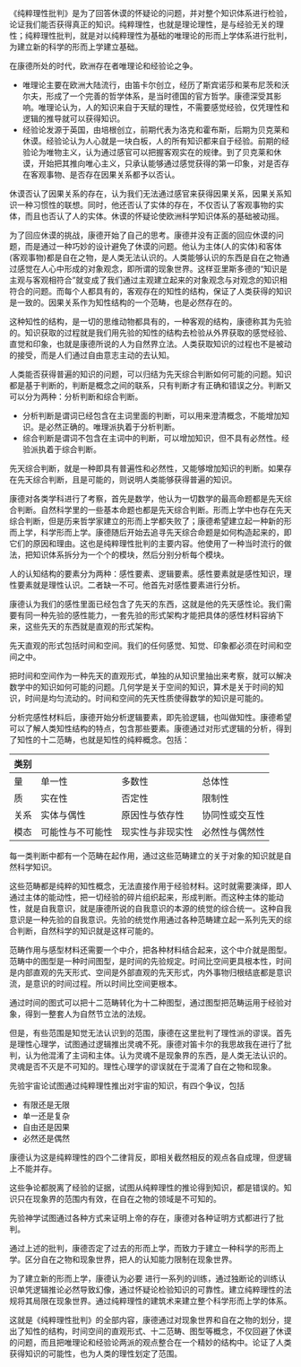 《纯粹理性批判》是为了回答休谟的怀疑论的问题，并对整个知识体系进行检验，论证我们能否获得真正的知识。纯粹理性，也就是理论理性，是与经验无关的理性；纯粹理性批判，就是对以纯粹理性为基础的唯理论的形而上学体系进行批判，为建立新的科学的形而上学建立基础。



在康德所处的时代，欧洲存在者唯理论和经验论之争。

+ 唯理论主要在欧洲大陆流行，由笛卡尔创立，经历了斯宾诺莎和莱布尼茨和沃尔夫，形成了一个完善的哲学体系，是当时德国的官方哲学。康德深受其影响。唯理论认为，人的知识来自于天赋的理性，不需要感觉经验，仅凭理性和逻辑的推导就可以获得知识。
+ 经验论发源于英国，由培根创立，前期代表为洛克和霍布斯，后期为贝克莱和休谟。经验论认为人心就是一块白板，人的所有知识都来自于经验。前期的经验论为唯物主义，认为通过感官可以把握客观实在的规律。到了贝克莱和休谟，开始把其推向唯心主义，只承认能够通过感觉获得的第一印象，对是否存在客观事物、是否存在因果关系都予以否认。

休谟否认了因果关系的存在，认为我们无法通过感官来获得因果关系，因果关系知识一种习惯性的联想。同时，他还否认了实体的存在，不仅否认了客观事物的实体，而且也否认了人的实体。休谟的怀疑论使欧洲科学知识体系的基础被动摇。

为了回应休谟的挑战，康德开始了自己的思考。康德并没有正面的回应休谟的问题，而是通过一种巧妙的设计避免了休谟的问题。他认为主体(人的实体)和客体(客观事物)都是自在之物，是人类无法认识的。人类能够认识的东西是自在之物通过感觉在人心中形成的对象观念，即所谓的现象世界。这样亚里斯多德的“知识是主观与客观相符合”就变成了我们通过主观建立起来的对象观念与对观念的知识相符合的问题。而每个人都具有的，客观存在的知性的结构，保证了人类获得的知识是一致的。因果关系作为知性结构的一个范畴，也是必然存在的。

这种知性的结构，是一切的思维动物都具有的，一种客观的结构，康德称其为先验的。知识获取的过程就是我们用先验的知性的结构去检验从外界获取的感觉经验、直觉和印象，也就是康德所说的人为自然界立法。人类获取知识的过程也不是被动的接受，而是人们通过自由意志主动的去认知。

人类能否获得普遍的知识的问题，可以归结为先天综合判断如何可能的问题。知识都是基于判断的，判断是概念之间的联系，只有判断才有正确和错误之分。判断又可以分为两种：分析判断和综合判断。

+ 分析判断是谓词已经包含在主词里面的判断，可以用来澄清概念，不能增加知识。是必然正确的。唯理派执着于分析判断。
+ 综合判断是谓词不包含在主词中的判断，可以增加知识，但不具有必然性。经验派执着于综合判断。

先天综合判断，就是一种即具有普遍性和必然性，又能够增加知识的判断。如果存在先天综合判断，且是可能的，则说明人类能够获得普遍的知识。

康德对各类学科进行了考察，首先是数学，他认为一切数学的最高命题都是先天综合判断。自然科学里的一些基本命题也都是先天综合判断。形而上学中也存在先天综合判断，但是历来哲学家建立的形而上学都失败了；康德希望建立起一种新的形而上学，科学形而上学。康德随后开始去追寻先天综合命题是如何构造起来的，即它们的原因和理由。这也是纯粹理性批判的主要内容。他使用了一种当时流行的做法，把知识体系拆分为一个个的模块，然后分别分析每个模块。



人的认知结构的要素分为两种：感性要素、逻辑要素。感性要素就是感性知识，理性要素就是理性认识。二者缺一不可。他首先对感性要素进行分析。



康德认为我们的感性里面已经包含了先天的东西，这就是他的先天感性论。我们需要有同一种先验的感性能力，一套先验的形式架构才能把具体的感性材料容纳下来，这些先天的东西就是直观的形式架构。

先天直观的形式包括时间和空间。我们的任何感觉、知觉、印象都必须在时间和空间之中。

把时间和空间作为一种先天的直观形式，单独的从知识里抽出来考察，就可以解决数学中的知识如何可能的问题。几何学是关于空间的知识，算术是关于时间的知识，时间是均匀流动的。时间和空间的先天性质使得数学的知识是可能的。



分析完感性材料后，康德开始分析逻辑要素，即先验逻辑，也叫做知性。康德希望可以了解人类知性结构的特点，包含那些要素。康德通过对形式逻辑的分析，得到了知性的十二范畴，也就是知性的纯粹概念。包括：

| 类别 |                  |                  |                |
| ---- | ---------------- | ---------------- | -------------- |
| 量   | 单一性           | 多数性           | 总体性         |
| 质   | 实在性           | 否定性           | 限制性         |
| 关系 | 实体与偶性       | 原因性与依存性   | 协同性或交互性 |
| 模态 | 可能性与不可能性 | 现实性与非现实性 | 必然性与偶然性 |

每一类判断中都有一个范畴在起作用，通过这些范畴建立的关于对象的知识就是自然科学知识。

这些范畴都是纯粹的知性概念，无法直接作用于经验材料。这时就需要演绎，即人通过主体的能动性，把一切经验的碎片组织起来，形成判断。而这种主体的能动性，就是自我意识，就是康德所说的自我意识的本源的统觉的综合统一。这种自我意识是一种先验的自我意识。先验的统觉作用通过各种范畴建立起一系列先天的综合判断，自然科学的知识就是这样可能的。



范畴作用与感型材料还需要一个中介，把各种材料结合起来，这个中介就是图型。范畴中的图型是一种时间图型，是时间的先验规定。时间比空间更具根本性，时间是内部直观的先天形式、空间是外部直观的先天形式，内外事物归根结底都是意识流，是意识的时间过程。所以时间比空间更根本。

通过时间的图式可以把十二范畴转化为十二种图型，通过图型把范畴运用于经验对象，得到一整套人为自然节立法的法规。



但是，有些范围是知觉无法认识到的范围，康德在这里批判了理性派的谬误。首先是理性心理学，试图通过逻辑推出灵魂不死。康德对笛卡尔的我思故我在进行了批判，认为他混淆了主词和主体。认为灵魂不是现象界的东西，是人类无法认识的。灵魂是否不灭是不可知的。理性心理学的谬误就在于混淆了自在之物和现象。



先验宇宙论试图通过纯粹理性推出对宇宙的知识，有四个争议，包括

+ 有限还是无限
+ 单一还是复杂
+ 自由还是因果
+ 必然还是偶然

康德认为这是纯粹理性的四个二律背反，即相关截然相反的观点各自成理，但逻辑上不能并存。

这些争论都脱离了经验的证据，试图从纯粹理性的推论得到知识，都是错误的。知识只在现象界的范围内有效，在自在之物的领域是不可知的。



先验神学试图通过各种方式来证明上帝的存在，康德对各种证明方式都进行了批判。



通过上述的批判，康德否定了过去的形而上学，而致力于建立一种科学的形而上学。区分自在之物和现象世界，把人的认知能力限制在现象世界。

为了建立新的形而上学，康德认为必要 进行一系列的训练，通过独断论的训练认识单凭逻辑推论必然导致幻像，通过怀疑论检验知识的可靠性。建立纯粹理性的法规将其局限在现象世界。通过纯粹理性的建筑术来建立整个科学形而上学的体系。



这就是《纯粹理性批判》的全部内容，康德通过对现象世界和自在之物的划分，提出了知性的结构，时间空间的直观形式、十二范畴、图型等概念，不仅回避了休谟的问题，而且把唯理论和经验论两派的观点整合在一个精妙的结构中。论证了人类获得知识的可能性，也为人类的理性划定了范围。



